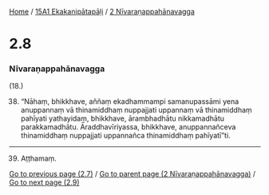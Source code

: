 
[Home](/) / [15A1 Ekakanipātapāḷi](/tipitaka/15A1.md) / [2 Nīvaraṇappahānavagga](/tipitaka/15A1/2.md)

# 2.8

### Nīvaraṇappahānavagga

(18.)

38. “Nāhaṃ, bhikkhave, aññaṃ ekadhammampi samanupassāmi yena anuppannaṃ vā thinamiddhaṃ nuppajjati uppannaṃ vā thinamiddhaṃ pahīyati yathayidaṃ, bhikkhave, ārambhadhātu nikkamadhātu parakkamadhātu. Āraddhavīriyassa, bhikkhave, anuppannañceva thinamiddhaṃ nuppajjati uppannañca thinamiddhaṃ pahīyatī”ti.

---

39. Aṭṭhamaṃ.



[Go to previous page (2.7)](/tipitaka/15A1/2/2.7.md) / [Go to parent page (2 Nīvaraṇappahānavagga)](/tipitaka/15A1/2.md) / [Go to next page (2.9)](/tipitaka/15A1/2/2.9.md)


